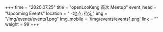 +++ 
time = "2020.07.25" 
title = "openLooKeng 首次 Meetup" 
event_head = "Upcoming Events"
location = " · 地点: 待定" 
img = "/img/events/events1.png"
img_mobile = '/img/events/events1.png'
link = "" 
weight = 99
+++

